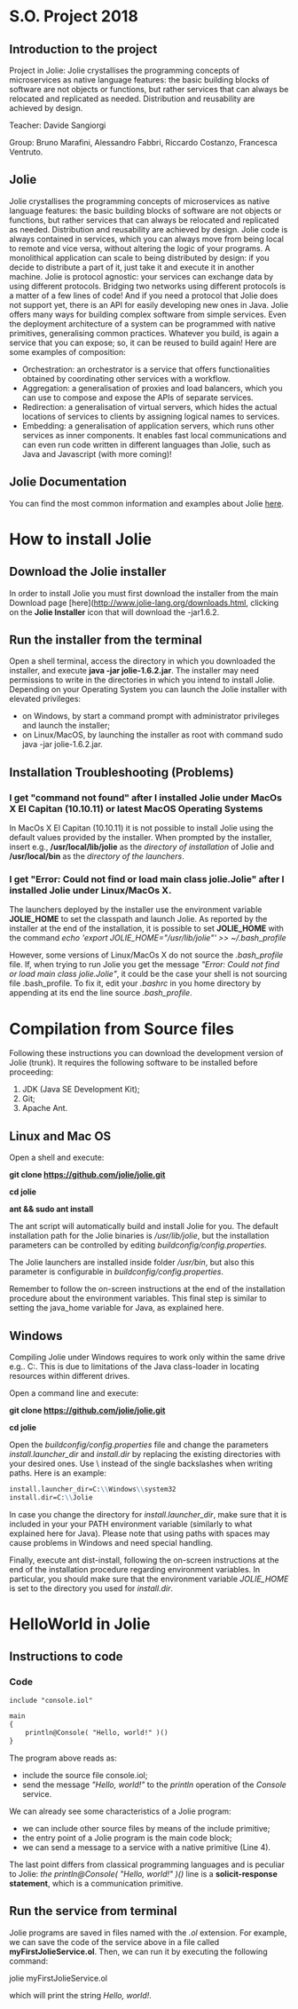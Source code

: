 # S.O. Project 2018
## Introduction to the project 
Project in Jolie: Jolie crystallises the programming concepts of microservices as native language features: the basic building blocks of software are not objects or functions, but rather services that can always be relocated and replicated as needed. Distribution and reusability are achieved by design.

Teacher: Davide Sangiorgi

Group: Bruno Marafini, Alessandro Fabbri, Riccardo Costanzo, Francesca Ventruto.

## Jolie
Jolie crystallises the programming concepts of microservices as native language features: the basic building blocks of software are not objects or functions, but rather services that can always be relocated and replicated as needed. Distribution and reusability are achieved by design.
Jolie code is always contained in services, which you can always move from being local to remote and vice versa, without altering the logic of your programs. A monolithical application can scale to being distributed by design: if you decide to distribute a part of it, just take it and execute it in another machine.
Jolie is protocol agnostic: your services can exchange data by using different protocols. Bridging two networks using different protocols is a matter of a few lines of code! And if you need a protocol that Jolie does not support yet, there is an API for easily developing new ones in Java.
Jolie offers many ways for building complex software from simple services. Even the deployment architecture of a system can be programmed with native primitives, generalising common practices. Whatever you build, is again a service that you can expose; so, it can be reused to build again! Here are some examples of composition:

- Orchestration: an orchestrator is a service that offers functionalities obtained by coordinating other services with a workflow.
- Aggregation: a generalisation of proxies and load balancers, which you can use to compose and expose the APIs of separate services.
- Redirection: a generalisation of virtual servers, which hides the actual locations of services to clients by assigning logical names to services.
- Embedding: a generalisation of application servers, which runs other services as inner components. It enables fast local communications and can even run code written in different languages than Jolie, such as Java and Javascript (with more coming)!

## Jolie Documentation
You can find the most common information and examples about Jolie [here](https://docs.jolie-lang.org).

# How to install Jolie
## Download the Jolie installer
In order to install Jolie you must first download the installer from the main Download page [here](http://www.jolie-lang.org/downloads.html, clicking on the **Jolie Installer** icon that will download the -jar1.6.2.

## Run the installer from the terminal
Open a shell terminal, access the directory in which you downloaded the installer, and execute **java -jar jolie-1.6.2.jar**. The installer may need permissions to write in the directories in which you intend to install Jolie. Depending on your Operating System you can launch the Jolie installer with elevated privileges:

- on Windows, by start a command prompt with administrator privileges and launch the installer;
- on Linux/MacOS, by launching the installer as root with command sudo java -jar jolie-1.6.2.jar.

## Installation Troubleshooting (Problems)
### I get "command not found" after I installed Jolie under MacOs X El Capitan (10.10.11) or latest MacOS Operating Systems
In MacOs X El Capitan (10.10.11) it is not possible to install Jolie using the default values provided by the installer. When prompted by the installer, insert e.g., **/usr/local/lib/jolie** as the *directory of installation* of Jolie and **/usr/local/bin** as the *directory of the launchers*.

### I get "Error: Could not find or load main class jolie.Jolie" after I installed Jolie under Linux/MacOs X.
The launchers deployed by the installer use the environment variable **JOLIE_HOME** to set the classpath and launch Jolie. As reported by the installer at the end of the installation, it is possible to set **JOLIE_HOME** with the command *echo 'export JOLIE_HOME="/usr/lib/jolie"' >> ~/.bash_profile*

However, some versions of Linux/MacOs X do not source the *.bash_profile* file. If, when trying to run Jolie you get the message *"Error: Could not find or load main class jolie.Jolie"*, it could be the case your shell is not sourcing file .bash_profile. To fix it, edit your *.bashrc* in you home directory by appending at its end the line source *.bash_profile*.

# Compilation from Source files
Following these instructions you can download the development version of Jolie (trunk). It requires the following software to be installed before proceeding:

1. JDK (Java SE Development Kit);
2. Git;
3. Apache Ant.

## Linux and Mac OS

Open a shell and execute:

**git clone https://github.com/jolie/jolie.git**

**cd jolie**

**ant && sudo ant install**

The ant script will automatically build and install Jolie for you. The default installation path for the Jolie binaries is */usr/lib/jolie*, but the installation parameters can be controlled by editing *buildconfig/config.properties*.

The Jolie launchers are installed inside folder */usr/bin*, but also this parameter is configurable in *buildconfig/config.properties*.

Remember to follow the on-screen instructions at the end of the installation procedure about the environment variables. This final step is similar to setting the java_home variable for Java, as explained here.

## Windows

Compiling Jolie under Windows requires to work only within the same drive e.g.. C:. This is due to limitations of the Java class-loader in locating resources within different drives.

Open a command line and execute:

**git clone https://github.com/jolie/jolie.git**

**cd jolie**

Open the *buildconfig/config.properties* file and change the parameters *install.launcher_dir* and *install.dir* by replacing the existing directories with your desired ones. Use \\ instead of the single backslashes when writing paths. Here is an example:
```markdown
install.launcher_dir=C:\\Windows\\system32
install.dir=C:\\Jolie
```
In case you change the directory for *install.launcher_dir*, make sure that it is included in your your PATH environment variable (similarly to what explained here for Java). Please note that using paths with spaces may cause problems in Windows and need special handling.

Finally, execute ant dist-install, following the on-screen instructions at the end of the installation procedure regarding environment variables. In particular, you should make sure that the environment variable *JOLIE_HOME* is set to the directory you used for *install.dir*.

# HelloWorld in Jolie
## Instructions to code
### Code
```markdown
include "console.iol"

main 
{
    println@Console( "Hello, world!" )()
}
```

The program above reads as:

- include the source file console.iol;
- send the message *"Hello, world!"* to the *println* operation of the *Console* service.

We can already see some characteristics of a Jolie program:

- we can include other source files by means of the include primitive;
- the entry point of a Jolie program is the main code block;
- we can send a message to a service with a native primitive (Line 4).

The last point differs from classical programming languages and is peculiar to Jolie: *the println@Console( "Hello, world!" )()* line is a **solicit-response statement**, which is a communication primitive.

## Run the service from terminal
Jolie programs are saved in files named with the *.ol* extension. For example, we can save the code of the service above in a file called **myFirstJolieService.ol**. Then, we can run it by executing the following command:

jolie myFirstJolieService.ol

which will print the string *Hello, world!*.